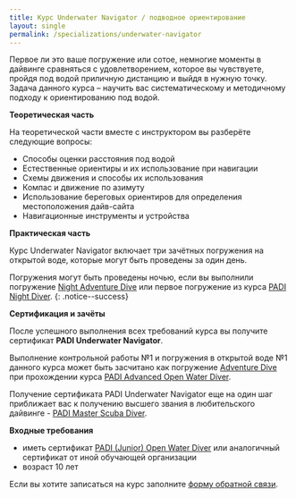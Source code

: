 ```yaml
---
title: Курс Underwater Navigator / подводное ориентирование
layout: single
permalink: /specializations/underwater-navigator
---
```


Первое ли это ваше погружение или сотое, немногие моменты в дайвинге сравняться с удовлетворением, которое вы чувствуете, пройдя под водой приличную дистанцию и выйдя в нужную точку. Задача данного курса – научить вас систематическому и методичному подходу к ориентированию под водой.

**Теоретическая часть**

На теоретической части вместе с инструктором вы разберёте следующие вопросы:
* Способы оценки расстояния под водой
* Естественные ориентиры и их использование при навигации
* Схемы движения и способы их использования
* Компас и движение по азимуту
* Использование береговых ориентиров для определения местоположения дайв-сайта
* Навигационные инструменты и устройства

**Практическая часть**

Курс Underwater Navigator включает три зачётных погружения на открытой воде, которые могут быть проведены за один день.  

Погружения могут быть проведены ночью, если вы выполнили погружение [Night Adventure Dive](/aowd) или первое погружение из курса [PADI Night Diver](/specializations/night).
{: .notice--success}

**Сертификация и зачёты**

После успешного выполнения всех требований курса вы получите сертификат **PADI Underwater Navigator**.

Выполнение контрольной работы №1 и погружения в открытой воде №1 данного курса может быть засчитано как погружение [Adventure Dive](/aowd) при прохождении курса [PADI Advanced Open Water Diver](/aowd).

Получение сертификата PADI Underwater Navigator еще на один шаг приближает вас к получению высшего звания в любительского дайвинге - [PADI Master Scuba Diver](/master-scuba).

**Входные требования**
* иметь сертификат [PADI (Junior) Open Water Diver](/owd) или аналогичный сертификат от иной обучающей организации
* возраст 10 лет

Если вы хотите записаться на курс заполните [форму обратной связи](/feedback).